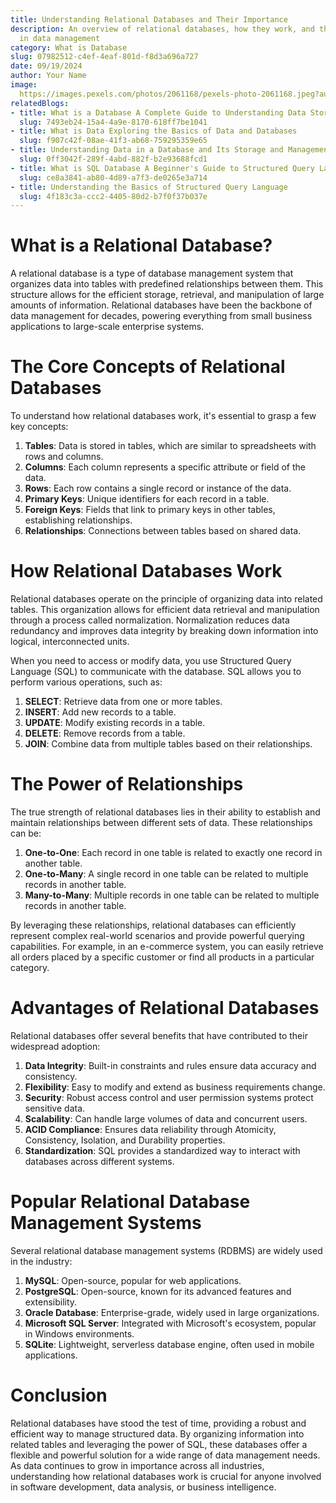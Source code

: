 ```yaml
---
title: Understanding Relational Databases and Their Importance
description: An overview of relational databases, how they work, and their significance
  in data management
category: What is Database
slug: 07982512-c4ef-4eaf-801d-f8d3a696a727
date: 09/19/2024
author: Your Name
image: 
  https://images.pexels.com/photos/2061168/pexels-photo-2061168.jpeg?auto=compress&cs=tinysrgb&w=600
relatedBlogs:
- title: What is a Database A Complete Guide to Understanding Data Storage
  slug: 7493eb24-15a4-4a9e-8170-618ff7be1041
- title: What is Data Exploring the Basics of Data and Databases
  slug: f907c42f-08ae-41f3-ab68-759295359e65
- title: Understanding Data in a Database and Its Storage and Management
  slug: 0ff3042f-289f-4abd-882f-b2e93688fcd1
- title: What is SQL Database A Beginner's Guide to Structured Query Language
  slug: ce8a3841-ab80-4d89-a7f3-de0265e3a714
- title: Understanding the Basics of Structured Query Language
  slug: 4f183c3a-ccc2-4405-80d2-b7f0f37b037e
---
```


# What is a Relational Database?

A relational database is a type of database management system that organizes data into tables with predefined relationships between them. This structure allows for the efficient storage, retrieval, and manipulation of large amounts of information. Relational databases have been the backbone of data management for decades, powering everything from small business applications to large-scale enterprise systems.

# The Core Concepts of Relational Databases

To understand how relational databases work, it's essential to grasp a few key concepts:

1. **Tables**: Data is stored in tables, which are similar to spreadsheets with rows and columns.
2. **Columns**: Each column represents a specific attribute or field of the data.
3. **Rows**: Each row contains a single record or instance of the data.
4. **Primary Keys**: Unique identifiers for each record in a table.
5. **Foreign Keys**: Fields that link to primary keys in other tables, establishing relationships.
6. **Relationships**: Connections between tables based on shared data.

# How Relational Databases Work

Relational databases operate on the principle of organizing data into related tables. This organization allows for efficient data retrieval and manipulation through a process called normalization. Normalization reduces data redundancy and improves data integrity by breaking down information into logical, interconnected units.

When you need to access or modify data, you use Structured Query Language (SQL) to communicate with the database. SQL allows you to perform various operations, such as:

1. **SELECT**: Retrieve data from one or more tables.
2. **INSERT**: Add new records to a table.
3. **UPDATE**: Modify existing records in a table.
4. **DELETE**: Remove records from a table.
5. **JOIN**: Combine data from multiple tables based on their relationships.

# The Power of Relationships

The true strength of relational databases lies in their ability to establish and maintain relationships between different sets of data. These relationships can be:

1. **One-to-One**: Each record in one table is related to exactly one record in another table.
2. **One-to-Many**: A single record in one table can be related to multiple records in another table.
3. **Many-to-Many**: Multiple records in one table can be related to multiple records in another table.

By leveraging these relationships, relational databases can efficiently represent complex real-world scenarios and provide powerful querying capabilities. For example, in an e-commerce system, you can easily retrieve all orders placed by a specific customer or find all products in a particular category.

# Advantages of Relational Databases

Relational databases offer several benefits that have contributed to their widespread adoption:

1. **Data Integrity**: Built-in constraints and rules ensure data accuracy and consistency.
2. **Flexibility**: Easy to modify and extend as business requirements change.
3. **Security**: Robust access control and user permission systems protect sensitive data.
4. **Scalability**: Can handle large volumes of data and concurrent users.
5. **ACID Compliance**: Ensures data reliability through Atomicity, Consistency, Isolation, and Durability properties.
6. **Standardization**: SQL provides a standardized way to interact with databases across different systems.

# Popular Relational Database Management Systems

Several relational database management systems (RDBMS) are widely used in the industry:

1. **MySQL**: Open-source, popular for web applications.
2. **PostgreSQL**: Open-source, known for its advanced features and extensibility.
3. **Oracle Database**: Enterprise-grade, widely used in large organizations.
4. **Microsoft SQL Server**: Integrated with Microsoft's ecosystem, popular in Windows environments.
5. **SQLite**: Lightweight, serverless database engine, often used in mobile applications.

# Conclusion

Relational databases have stood the test of time, providing a robust and efficient way to manage structured data. By organizing information into related tables and leveraging the power of SQL, these databases offer a flexible and powerful solution for a wide range of data management needs. As data continues to grow in importance across all industries, understanding how relational databases work is crucial for anyone involved in software development, data analysis, or business intelligence.
